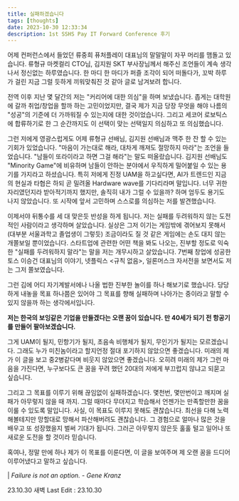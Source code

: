 ```yaml
---
title: 실패하겠습니다
tags: [thoughts]
date: 2023-10-30 12:33:34
description: 1st SSHS Pay IT Forward Conference 후기
---
```


어제 컨퍼런스에서 들었던 류중희 퓨처플레이 대표님의 말말말이 자꾸 머리를 맴돌고 있습니다. 류형규 마켓컬리 CTO님, 김지원 SKT 부사장님께서 해주신 조언들이 계속 생각나서 정신없는 하루였습니다. 한 마디 한 마디가 퍼즐 조각이 되어 떠돌다가, 꼬박 하루가 걸린 지금 그럴 듯하게 끼워맞춰진 것 같아 글로 남겨보려 합니다.

전역 이후 지난 몇 달간의 저는 "커리어에 대한 의심"을 하며 보냈습니다. 좁게는 대학원에 갈까 취업/창업을 할까 하는 고민이었지만, 결국 제가 지금 당장 무엇을 해야 나름의 "성공"의 기준에 더 가까워질 수 있는지에 대한 것이었습니다. 그리고 세코어 로보틱스에 합류하기로 한 그 순간까지도 이 선택이 맞는 선택일지 의심하고 또 의심했습니다.

그런 저에게 영광스럽게도 어제 류형규 선배님, 김지원 선배님과 맥주 한 잔 할 수 있는 기회가 있었습니다. "마음이 가는대로 해라, 대차게 깨져도 절망하지 마라"는 조언을 들었습니다. "남들이 또라이라고 하면 그걸 해라"는 말도 떠올랐습니다. 김지원 선배님도 "Minority Game"에 비유하며 남들이 안하는 분야에서 우직하게 밀어붙일 수 있는 용기를 가지라고 하셨습니다. 특히 저에게 진정 UAM을 하고싶다면, AI가 트렌드인 지금의 현실과 타협은 하되 곧 밀려올 Hardware wave를 기다리라며 말입니다. 너무 귀한 자리였던지라 받아적기까지 했지만, 솔직히 내가 그럴 수 있을까? 하며 엄두도 용기도 나지 않았습니다. 또 시작에 앞서 고민하며 스스로를 의심하는 저를 발견했습니다.

이제서야 뒤통수를 세 대 맞은듯 반성을 하게 됩니다. 저는 실패를 두려워하지 않는 도전적인 사람이라고 생각하며 살았습니다. 실상은 그저 이기는 게임밖에 겪어보지 못해서(대부분 서울과학고 졸업생이 그렇듯) 조금이라도 질 것 같은 게임에는 손도 대지 않는 개쫄보일 뿐이었습니다. 스타트업에 관련한 어떤 책을 봐도 나오는, 진부할 정도로 익숙한 "실패를 두려워하지 말라"는 말을 저는 개무시하고 살았습니다. 7번째 창업에 성공한 토스 이승건 대표님의 이야기, 넷플릭스 <규칙 없음>, 일론머스크 자서전을 보면서도 저는 그저 쫄보였습니다.

그런 김에 어디 자기계발서에나 나올 법한 진부한 놀이를 하나 해보기로 했습니다. 당당하게 내놓을 목표 하나쯤은 있어야 그 목표를 향해 실패하며 나아가는 중이라고 말할 수 있지 않을까 하는 생각에서입니다.

**저는 한국의 보잉같은 기업을 만들겠다는 오랜 꿈이 있습니다. 만 40세가 되기 전 항공기를 만들어 팔아보겠습니다.**

그게 UAM이 될지, 민항기가 될지, 초음속 비행체가 될지, 무인기가 될지는 모르겠습니다. 그래도 누가 미친놈이라고 할지언정 절대 포기하지 않았으면 좋겠습니다. 미래의 제가 이 글을 보고 중2병같다며 비웃지 않았으면 좋겠습니다. 오히려 미래의 제가 그런 마음을 가진다면, 누구보다도 큰 꿈을 꾸려 했던 20대의 저에게 부끄럽지 않냐고 되묻고 싶습니다.

그리고 그 목표를 이루기 위해 끊임없이 실패하겠습니다. 몇천번, 몇만번이고 깨지며 실패가 아무렇지 않을 때 까지. 그럴 때마다 무뎌지고 학습해서 언젠가는 만족할만한 꿈을 이룰 수 있도록 말입니다. 사실, 이 목표도 이루지 못해도 괜찮습니다. 최선을 다해 노력해볼테지만 망할대로 망해서 파산해버려도 괜찮습니다. 그 경험으로 얼마나 많은 것을 배우고 또 성장했을지 벌써 기대가 됩니다. 그러곤 아무렇지 않은듯 훌훌 털고 일어나 또 새로운 도전을 할 것이라 믿습니다.

혹여나, 정말 만에 하나 제가 이 목표를 이룬다면, 이 글을 보여주며 제 오랜 꿈을 드디어 이루어냈다고 말하고 싶습니다.

| _Failure is not an option. - Gene Kranz_

23.10.30 새벽
Last Edit : 23.10.30
